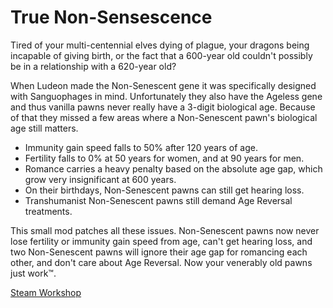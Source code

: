 # True Non-Sensescence

Tired of your multi-centennial elves dying of plague, your dragons being incapable of giving birth, or the fact that a 600-year old couldn't possibly be in a relationship with a 620-year old?

When Ludeon made the Non-Senescent gene it was specifically designed with Sanguophages in mind.
Unfortunately they also have the Ageless gene and thus vanilla pawns never really have a 3-digit biological age.
Because of that they missed a few areas where a Non-Senescent pawn's biological age still matters.

- Immunity gain speed falls to 50% after 120 years of age.
- Fertility falls to 0% at 50 years for women, and at 90 years for men.
- Romance carries a heavy penalty based on the absolute age gap, which grow very insignificant at 600 years.
- On their birthdays, Non-Senescent pawns can still get hearing loss.
- Transhumanist Non-Senescent pawns still demand Age Reversal treatments.

This small mod patches all these issues.
Non-Senescent pawns now never lose fertility or immunity gain speed from age, can't get hearing loss, and two Non-Senescent pawns will ignore their age gap for romancing each other, and don't care about Age Reversal.
Now your venerably old pawns just work™.

[Steam Workshop](https://steamcommunity.com/sharedfiles/filedetails/?id=3547377353)
